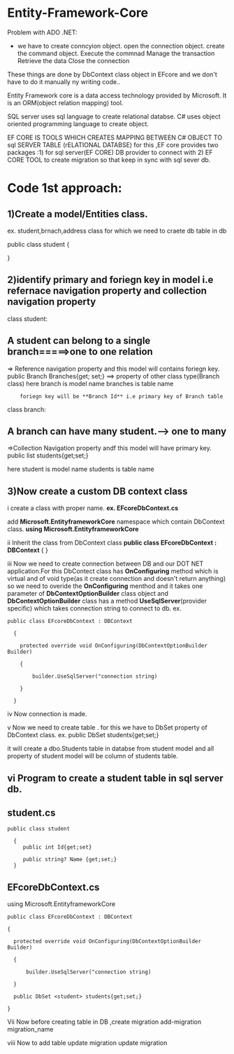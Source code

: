 # Entity-Framework-Core

Problem with ADO .NET:
- we have to create conncyion object.
  open the connection object.
  create the command object.
  Execute the commnad 
  Manage the transaction 
  Retrieve the data
  Close the connection

These things are done by DbContext class object in EFcore and we don't have to do it manually ny writing code..

Entity Framework  core is  a data access technology provided by Microsoft.
It is an ORM(object relation mapping) tool.

SQL server uses sql  language to create relational databse.
C# uses object oriented programming language to create object.

EF CORE IS TOOLS WHICH CREATES MAPPING BETWEEN C# OBJECT TO sql SERVER TABLE (rELATIONAL DATABSE)
for this ,EF core provides two packages :1) for sql server(EF CORE) DB provider to connect with 2) EF CORE TOOL to create migration so that keep in sync with sql sever db.

Code 1st approach:
========================
1)Create a model/Entities class.
-----------------------
ex. student,brnach,address class for which we need to craete db table in db

  public class student
  {
    
  }

2)identify primary and foriegn key in model i.e refernace navigation property and collection navigation property
-------------------------------

  class student:
  
  A student can belong to a single branch=====>one to one relation
  -------------
  => Reference navigation property and this model will contains foriegn key.
  public  Branch Branches{get; set;} ==> property of other class type(Branch class)
    here branch is model name
        branches is table name

        foriegn key will be **Branch Id** i.e primary key of Branch table

class branch:

  A branch can have many student.--> one to many
  -----------
  =>Collection Navigation property andf this model will have primary key.
  public list<student> students{get;set;}

  here student is model name
      students is table name
      
3)Now create a custom DB context class
-----------------
i create a class with proper name.
  **ex. EFcoreDbContext.cs**

add **Microsoft.EntityframeworkCore** namespace  which contain DbContext class.
  **using Microsoft.EntityframeworkCore**

ii Inherit the class from DbContext class
  **public class EFcoreDbContext : DBContext**
    {
    }

iii Now we need to create connection between DB and our DOT NET application.For this DbContect class has **OnConfiguring** method which is virtual and of void type(as it create connection and doesn't return anything) so we need to overide the **OnConfiguring** menthod and it takes one parameter of **DbContextOptionBuilder** class object and **DbContextOptionBuilder** class has a method **UseSqlServer**(provider specific) which takes connection string to connect to db.
ex.
  
    public class EFcoreDbContext : DBContext
  
      {
      
        protected override void OnConfiguring(DbContextOptionBuilder Builder)
        
        {
        
            builder.UseSqlServer("connection string)
            
        }
        
      }

iv Now connection is made.

v Now we need to create  table .
for this we have to DbSet property of DbContext class.
ex. public DbSet <student> students{get;set;}

it will create a dbo.Students table in databse from student model and all property of student model will be column of students table.


vi Program to create a student table in sql server db.
----------------------------------------------------
student.cs
-------------

    public class student

      {
         public int Id{get;set}
         
         public string? Name {get;set;}
      }

EFcoreDbContext.cs
-----------------

  using Microsoft.EntityframeworkCore

    public class EFcoreDbContext : DBContext

    {
    
      protected override void OnConfiguring(DbContextOptionBuilder Builder)
      
      {
      
          builder.UseSqlServer("connection string)
          
      }
  
      public DbSet <student> students{get;set;}
      
    }

Vii Now before creating table in DB ,create migration
        add-migration migration_name

viii Now to add table update migration 
        update migration

  



      


  
